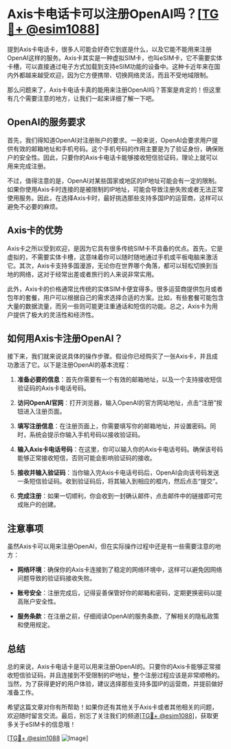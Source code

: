 # Axis卡电话卡可以注册OpenAI吗？[[TG💪+ @esim1088](https://t.me/s/esim1088)]

提到Axis卡电话卡，很多人可能会好奇它到底是什么，以及它能不能用来注册OpenAI这样的服务。Axis卡其实是一种虚拟SIM卡，也叫eSIM卡，它不需要实体卡槽，可以直接通过电子方式加载到支持eSIM功能的设备中。这种卡近年来在国内外都越来越受欢迎，因为它方便携带、切换网络灵活，而且不受地域限制。

那么问题来了，Axis卡电话卡真的能用来注册OpenAI吗？答案是肯定的！但这里有几个需要注意的地方，让我们一起来详细了解一下吧。

## OpenAI的服务要求

首先，我们得知道OpenAI对注册账户的要求。一般来说，OpenAI会要求用户提供有效的邮箱地址和手机号码。这个手机号码的作用主要是为了验证身份，确保账户的安全性。因此，只要你的Axis卡电话卡能够接收短信验证码，理论上就可以用来完成注册。

不过，值得注意的是，OpenAI对某些国家或地区的IP地址可能会有一定的限制。如果你使用Axis卡时连接的是被限制的IP地址，可能会导致注册失败或者无法正常使用服务。因此，在选择Axis卡时，最好挑选那些支持多国IP的运营商，这样可以避免不必要的麻烦。

## Axis卡的优势

Axis卡之所以受到欢迎，是因为它具有很多传统SIM卡不具备的优点。首先，它是虚拟的，不需要实体卡槽，这意味着你可以随时随地通过手机或平板电脑来激活它。其次，Axis卡支持多国漫游，无论你在世界哪个角落，都可以轻松切换到当地的网络，这对于经常出差或者旅行的人来说非常实用。

此外，Axis卡的价格通常比传统的实体SIM卡便宜得多。很多运营商提供包月或者包年的套餐，用户可以根据自己的需求选择合适的方案。比如，有些套餐可能包含大量的数据流量，而另一些则可能更注重通话和短信的功能。总之，Axis卡为用户提供了极大的灵活性和经济性。

## 如何用Axis卡注册OpenAI？

接下来，我们就来说说具体的操作步骤。假设你已经购买了一张Axis卡，并且成功激活了它。以下是注册OpenAI的基本流程：

1. **准备必要的信息**：首先你需要有一个有效的邮箱地址，以及一个支持接收短信验证码的Axis卡电话号码。
   
2. **访问OpenAI官网**：打开浏览器，输入OpenAI的官方网站地址，点击“注册”按钮进入注册页面。

3. **填写注册信息**：在注册页面上，你需要填写你的邮箱地址，并设置密码。同时，系统会提示你输入手机号码以接收验证码。

4. **输入Axis卡电话号码**：在这里，你可以输入你的Axis卡电话号码。确保该号码能够正常接收短信，否则可能会影响验证码的接收。

5. **接收并输入验证码**：当你输入完Axis卡电话号码后，OpenAI会向该号码发送一条短信验证码。收到验证码后，将其输入到相应的框内，然后点击“提交”。

6. **完成注册**：如果一切顺利，你会收到一封确认邮件，点击邮件中的链接即可完成账户的创建。

## 注意事项

虽然Axis卡可以用来注册OpenAI，但在实际操作过程中还是有一些需要注意的地方：

- **网络环境**：确保你的Axis卡连接到了稳定的网络环境中，这样可以避免因网络问题导致的验证码接收失败。
  
- **账号安全**：注册完成后，记得妥善保管好你的邮箱和密码，定期更换密码以提高账户安全性。

- **服务条款**：在注册之前，仔细阅读OpenAI的服务条款，了解相关的隐私政策和使用规定。

## 总结

总的来说，Axis卡电话卡是可以用来注册OpenAI的。只要你的Axis卡能够正常接收短信验证码，并且连接到不受限制的IP地址，整个注册过程应该是非常顺畅的。当然，为了获得更好的用户体验，建议选择那些支持多国IP的运营商，并提前做好准备工作。

希望这篇文章对你有所帮助！如果你还有其他关于Axis卡或者其他相关的问题，欢迎随时留言交流。最后，别忘了关注我们的频道[[TG💪+ @esim1088](https://t.me/s/esim1088)]，获取更多关于eSIM卡的信息哦！

[[TG💪+ @esim1088](https://t.me/s/esim1088) ![Image](https://i.postimg.cc/4NQfJmqS/Snipaste-2025-05-13-00-14-12.png)]